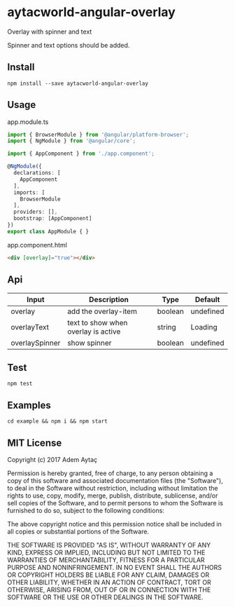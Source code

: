 # aytacworld-angular-overlay

Overlay with spinner and text

Spinner and text options should be added.

## Install

`npm install --save aytacworld-angular-overlay`

## Usage

app.module.ts

```typescript
import { BrowserModule } from '@angular/platform-browser';
import { NgModule } from '@angular/core';

import { AppComponent } from './app.component';

@NgModule({
  declarations: [
    AppComponent
  ],
  imports: [
    BrowserModule
  ],
  providers: [],
  bootstrap: [AppComponent]
})
export class AppModule { }
```

app.component.html
```html
<div [overlay]="true"></div>
```

## Api

|Input       |  Description   |  Type  |  Default  |
|------------|----------------|--------|-----------|
|overlay    |  add the overlay-item | boolean | undefined |
|overlayText    |  text to show when overlay is active | string | Loading |
|overlaySpinner   |  show spinner | boolean | undefined |

## Test

`npm test`

## Examples

`cd example && npm i && npm start`

## MIT License

Copyright (c) 2017 Adem Aytaç

Permission is hereby granted, free of charge, to any person obtaining a copy
of this software and associated documentation files (the "Software"), to deal
in the Software without restriction, including without limitation the rights
to use, copy, modify, merge, publish, distribute, sublicense, and/or sell
copies of the Software, and to permit persons to whom the Software is
furnished to do so, subject to the following conditions:

The above copyright notice and this permission notice shall be included in all
copies or substantial portions of the Software.

THE SOFTWARE IS PROVIDED "AS IS", WITHOUT WARRANTY OF ANY KIND, EXPRESS OR
IMPLIED, INCLUDING BUT NOT LIMITED TO THE WARRANTIES OF MERCHANTABILITY,
FITNESS FOR A PARTICULAR PURPOSE AND NONINFRINGEMENT. IN NO EVENT SHALL THE
AUTHORS OR COPYRIGHT HOLDERS BE LIABLE FOR ANY CLAIM, DAMAGES OR OTHER
LIABILITY, WHETHER IN AN ACTION OF CONTRACT, TORT OR OTHERWISE, ARISING FROM,
OUT OF OR IN CONNECTION WITH THE SOFTWARE OR THE USE OR OTHER DEALINGS IN THE
SOFTWARE.
